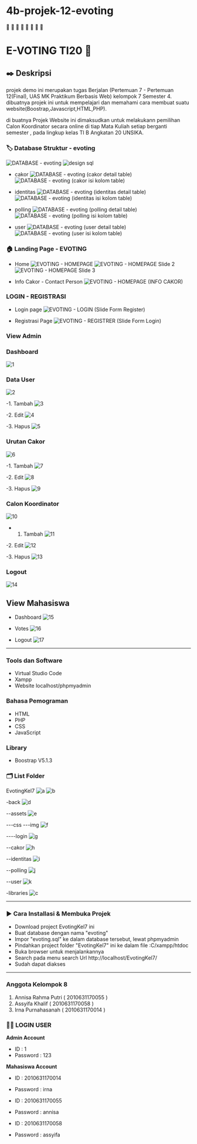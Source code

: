 # 4b-projek-12-evoting

:checkered_flag: :checkered_flag: :checkered_flag: :checkered_flag: :checkered_flag: :checkered_flag: :checkered_flag: :checkered_flag:

# E-VOTING TI20 :checkered_flag:
## :black_nib:	 Deskripsi
projek demo ini merupakan tugas Berjalan (Pertemuan 7 - Pertemuan 12(Final), UAS MK Praktikum Berbasis Web) kelompok 7 Semester 4.
dibuatnya projek ini untuk mempelajari dan memahami cara membuat suatu website(Boostrap,Javascript,HTML,PHP).

di buatnya Projek Website ini dimaksudkan untuk melakukann pemilihan Calon Koordinator secara online di tiap Mata Kuliah setiap berganti semester , pada lingkup kelas TI B Angkatan 20 UNSIKA.

### :label:	Database Struktur - evoting
![DATABASE - evoting](https://user-images.githubusercontent.com/98871006/166157180-e9f25d49-6f24-4d20-bc81-27f668dcb8ec.png)
![design sql](https://user-images.githubusercontent.com/98871006/166157267-2569c4bb-ec0c-4a0e-9e5f-12631b8ed879.png)

- cakor
![DATABASE - evoting (cakor detail table)](https://user-images.githubusercontent.com/98871006/166157295-29e85855-28cc-4af9-b418-1b2894adec2e.png)
![DATABASE - evoting (cakor isi kolom table)](https://user-images.githubusercontent.com/98871006/166157291-db069b8a-e205-4e33-840f-7360c9a7d75f.png)


- identitas
![DATABASE - evoting (identitas detail table)](https://user-images.githubusercontent.com/98871006/166157516-be328a24-405f-4cb4-91a6-5097bd129a9f.png)
![DATABASE - evoting (identitas isi kolom table)](https://user-images.githubusercontent.com/98871006/166157378-47178cf6-79c0-48ad-bd6c-e8d0c80b576f.png)


- polling
![DATABASE - evoting (polling detail table)](https://user-images.githubusercontent.com/98871006/166157442-de238b82-3310-4d04-a985-8adde4f3cc55.png)
![DATABASE - evoting (polling isi kolom table)](https://user-images.githubusercontent.com/98871006/166157452-3eb48529-6bad-4edd-872c-558903842d3c.png)


- user
![DATABASE - evoting (user detail table)](https://user-images.githubusercontent.com/98871006/166157540-c9e3fd89-1082-4320-89e0-759ceb825f0d.png)
![DATABASE - evoting (user isi kolom table)](https://user-images.githubusercontent.com/98871006/166157543-cb1f1ba5-e6e3-4268-afce-c0ffe4def55d.png)



### :house:	 Landing Page - EVOTING
- Home
![EVOTING - HOMEPAGE](https://user-images.githubusercontent.com/98871006/166156084-22b2df64-a425-4afe-a4f5-b8262b039d39.png)
![EVOTING - HOMEPAGE Slide 2](https://user-images.githubusercontent.com/98871006/166156098-c4efae64-1f61-482e-9b68-64ed3fd485fe.png)
![EVOTING - HOMEPAGE Slide 3](https://user-images.githubusercontent.com/98871006/166156102-1ba20d71-d2a8-4e5d-8f11-f946e38df1ff.png)

- Info Cakor - Contact Person
![EVOTING - HOMEPAGE (INFO CAKOR)](https://user-images.githubusercontent.com/98871006/166156111-88b4bb19-4d29-4abf-9f90-baff73e23cb1.png)

### LOGIN - REGISTRASI
- Login page
![EVOTING - LOGIN (Slide Form Register)](https://user-images.githubusercontent.com/98871006/166156151-c80edd32-2d33-49c8-bc15-f8c97941a483.png)

- Registrasi Page
![EVOTING - REGISTRER (Slide Form Login)](https://user-images.githubusercontent.com/98871006/166156164-d753c1d6-e03e-4415-98af-fc1292af0ee5.png)

### View Admin
### Dashboard
![1](https://user-images.githubusercontent.com/98871006/167675966-a8de3ec6-badd-402f-91e9-d5adad17397a.png)

### Data User
![2](https://user-images.githubusercontent.com/98871006/167676390-ae58bc30-2884-4d39-91af-14c3a2f4d578.png)

-1. Tambah
![3](https://user-images.githubusercontent.com/98871006/167676530-f770bd46-035e-4324-98ef-e19354246a1f.png)

-2. Edit
![4](https://user-images.githubusercontent.com/98871006/167676736-e97e474f-e749-4615-8e00-dfe9047d0de3.png)

-3. Hapus
![5](https://user-images.githubusercontent.com/98871006/167676809-991ec0a2-3b02-48d0-a52b-79ed604c5f70.png)

### Urutan Cakor
![6](https://user-images.githubusercontent.com/98871006/167676925-3b6764e5-39db-4afa-96d0-1024cbdaeee9.png)

-1. Tambah
![7](https://user-images.githubusercontent.com/98871006/167677022-a0659cfa-c806-4eda-9070-72cdd71e30bb.png)

-2. Edit
![8](https://user-images.githubusercontent.com/98871006/167677161-06879806-d30d-4099-938e-19bc749c0231.png)

-3. Hapus
![9](https://user-images.githubusercontent.com/98871006/167677261-200f8592-188e-4fe4-beb1-45fc0f5a28ea.png)


### Calon Koordinator
![10](https://user-images.githubusercontent.com/98871006/167677389-7568d294-ea59-4a06-94d1-49fad2664de8.png)

- 1. Tambah
![11](https://user-images.githubusercontent.com/98871006/167677463-410bf019-2c93-420b-9180-5bd78d0e2842.png)

-2. Edit
![12](https://user-images.githubusercontent.com/98871006/167677543-29f27bf6-7371-4732-9952-739c918cef96.png)

-3. Hapus
![13](https://user-images.githubusercontent.com/98871006/167677632-d4e43252-f3db-4ed9-863a-37bede1b9f3a.png)

### Logout
![14](https://user-images.githubusercontent.com/98871006/167677724-3f7051e9-0041-4acc-8119-751cafa10e3b.png)

## View Mahasiswa
- Dashboard
![15](https://user-images.githubusercontent.com/98871006/167677880-e1c37706-7b06-4395-8b08-1526f818ea71.png)

- Votes
![16](https://user-images.githubusercontent.com/98871006/167677954-1093efc4-46ae-4d71-8677-bbe5fd8dbe88.png)

- Logout
![17](https://user-images.githubusercontent.com/98871006/167678047-1b8f2a5a-1d99-4296-b334-96a28cfd9994.png)

-------------------

### Tools dan Software
- Virtual Studio Code
- Xampp
- Website localhost/phpmyadmin

### Bahasa Pemograman
- HTML
- PHP
- CSS
- JavaScript

### Library
- Boostrap V5.1.3

### :card_index_dividers:	 List Folder
EvotingKel7
![a](https://user-images.githubusercontent.com/98871006/167678519-ed72adc4-e54c-4791-88ea-be81ff7cce85.png)
![b](https://user-images.githubusercontent.com/98871006/167679272-14279c25-f6ed-4b7e-80d5-3e11e2de1d87.png)

-back
![d](https://user-images.githubusercontent.com/98871006/167679481-77b378a7-e1fd-497c-9862-abb0b4d1963f.png)

--assets
![e](https://user-images.githubusercontent.com/98871006/167679618-a4b194df-a814-4cf4-81b1-3acb93aa1a38.png)

---css
---img
![f](https://user-images.githubusercontent.com/98871006/167679779-1bcb3cfe-8ae6-4a75-b9f8-3fe9323c7473.png)

----login
![g](https://user-images.githubusercontent.com/98871006/167679915-064a3d5e-500f-4a04-9437-3f07fc96a790.png)

--cakor
![h](https://user-images.githubusercontent.com/98871006/167680027-77fa04d0-c1e2-4853-92f8-3555a9081ccb.png)

--identitas
![i](https://user-images.githubusercontent.com/98871006/167680077-578d9518-b542-4bca-b528-39b5b4c1d037.png)

--polling
![j](https://user-images.githubusercontent.com/98871006/167680132-4a34b519-8d9a-482f-9d5c-a28842f689c8.png)

--user
![k](https://user-images.githubusercontent.com/98871006/167680201-34ed9937-b58c-47da-b656-2298b3d9bad2.png)

-libraries
![c](https://user-images.githubusercontent.com/98871006/167678939-e6e79125-0b73-44fe-b96e-0dacd8499a06.png)

-------------------------------------------

### :arrow_forward:	 Cara Installasi & Membuka Projek
- Download project EvotingKel7 ini
- Buat database dengan nama "evoting"
- Impor "evoting.sql" ke dalam database tersebut, lewat phpmyadmin
- Pindahkan project folder "EvotingKel7" ini ke dalam file :C/xampp/htdoc
- Buka browser untuk menjalankannya
- Search pada menu search Url http://localhost/EvotingKel7/
- Sudah dapat diakses

-------------------

### Anggota Kelompok 8
1. Annisa Rahma Putri ( 2010631170055 )
2. Assyifa Khalif ( 2010631170058 )
3. Irna Purnahasanah ( 2010631170014 )

### :technologist:	 LOGIN USER
**Admin Account**
- ID : 1
- Password : 123

**Mahasiswa Account**
- ID : 2010631170014
- Password : irna

- ID : 2010631170055
- Password : annisa

- ID : 2010631170058
- Password : assyifa
